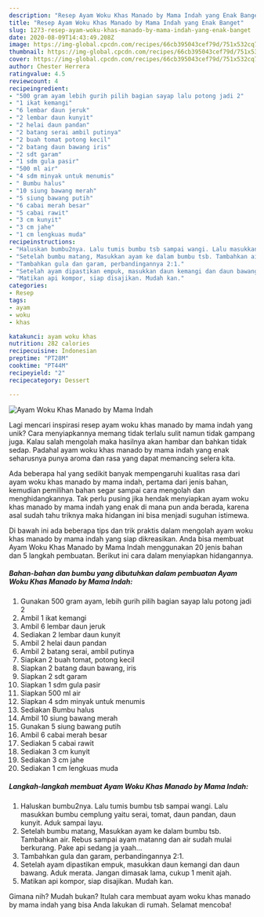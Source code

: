 ```yaml
---
description: "Resep Ayam Woku Khas Manado by Mama Indah yang Enak Banget"
title: "Resep Ayam Woku Khas Manado by Mama Indah yang Enak Banget"
slug: 1273-resep-ayam-woku-khas-manado-by-mama-indah-yang-enak-banget
date: 2020-08-09T14:43:49.208Z
image: https://img-global.cpcdn.com/recipes/66cb395043cef79d/751x532cq70/ayam-woku-khas-manado-by-mama-indah-foto-resep-utama.jpg
thumbnail: https://img-global.cpcdn.com/recipes/66cb395043cef79d/751x532cq70/ayam-woku-khas-manado-by-mama-indah-foto-resep-utama.jpg
cover: https://img-global.cpcdn.com/recipes/66cb395043cef79d/751x532cq70/ayam-woku-khas-manado-by-mama-indah-foto-resep-utama.jpg
author: Chester Herrera
ratingvalue: 4.5
reviewcount: 4
recipeingredient:
- "500 gram ayam lebih gurih pilih bagian sayap lalu potong jadi 2"
- "1 ikat kemangi"
- "6 lembar daun jeruk"
- "2 lembar daun kunyit"
- "2 helai daun pandan"
- "2 batang serai ambil putinya"
- "2 buah tomat potong kecil"
- "2 batang daun bawang iris"
- "2 sdt garam"
- "1 sdm gula pasir"
- "500 ml air"
- "4 sdm minyak untuk menumis"
- " Bumbu halus"
- "10 siung bawang merah"
- "5 siung bawang putih"
- "6 cabai merah besar"
- "5 cabai rawit"
- "3 cm kunyit"
- "3 cm jahe"
- "1 cm lengkuas muda"
recipeinstructions:
- "Haluskan bumbu2nya. Lalu tumis bumbu tsb sampai wangi. Lalu masukkan bumbu cemplung yaitu serai, tomat, daun pandan, daun kunyit. Aduk sampai layu."
- "Setelah bumbu matang, Masukkan ayam ke dalam bumbu tsb. Tambahkan air. Rebus sampai ayam matanng dan air sudah mulai berkurang. Pake api sedang ja yaah..."
- "Tambahkan gula dan garam, perbandingannya 2:1."
- "Setelah ayam dipastikan empuk, masukkan daun kemangi dan daun bawang. Aduk merata. Jangan dimasak lama, cukup 1 menit ajah."
- "Matikan api kompor, siap disajikan. Mudah kan."
categories:
- Resep
tags:
- ayam
- woku
- khas

katakunci: ayam woku khas 
nutrition: 282 calories
recipecuisine: Indonesian
preptime: "PT28M"
cooktime: "PT44M"
recipeyield: "2"
recipecategory: Dessert

---
```



![Ayam Woku Khas Manado by Mama Indah](https://img-global.cpcdn.com/recipes/66cb395043cef79d/751x532cq70/ayam-woku-khas-manado-by-mama-indah-foto-resep-utama.jpg)

Lagi mencari inspirasi resep ayam woku khas manado by mama indah yang unik? Cara menyiapkannya memang tidak terlalu sulit namun tidak gampang juga. Kalau salah mengolah maka hasilnya akan hambar dan bahkan tidak sedap. Padahal ayam woku khas manado by mama indah yang enak seharusnya punya aroma dan rasa yang dapat memancing selera kita.



Ada beberapa hal yang sedikit banyak mempengaruhi kualitas rasa dari ayam woku khas manado by mama indah, pertama dari jenis bahan, kemudian pemilihan bahan segar sampai cara mengolah dan menghidangkannya. Tak perlu pusing jika hendak menyiapkan ayam woku khas manado by mama indah yang enak di mana pun anda berada, karena asal sudah tahu triknya maka hidangan ini bisa menjadi suguhan istimewa.


Di bawah ini ada beberapa tips dan trik praktis dalam mengolah ayam woku khas manado by mama indah yang siap dikreasikan. Anda bisa membuat Ayam Woku Khas Manado by Mama Indah menggunakan 20 jenis bahan dan 5 langkah pembuatan. Berikut ini cara dalam menyiapkan hidangannya.

<!--inarticleads1-->

##### Bahan-bahan dan bumbu yang dibutuhkan dalam pembuatan Ayam Woku Khas Manado by Mama Indah:

1. Gunakan 500 gram ayam, lebih gurih pilih bagian sayap lalu potong jadi 2
1. Ambil 1 ikat kemangi
1. Ambil 6 lembar daun jeruk
1. Sediakan 2 lembar daun kunyit
1. Ambil 2 helai daun pandan
1. Ambil 2 batang serai, ambil putinya
1. Siapkan 2 buah tomat, potong kecil
1. Siapkan 2 batang daun bawang, iris
1. Siapkan 2 sdt garam
1. Siapkan 1 sdm gula pasir
1. Siapkan 500 ml air
1. Siapkan 4 sdm minyak untuk menumis
1. Sediakan  Bumbu halus
1. Ambil 10 siung bawang merah
1. Gunakan 5 siung bawang putih
1. Ambil 6 cabai merah besar
1. Sediakan 5 cabai rawit
1. Sediakan 3 cm kunyit
1. Sediakan 3 cm jahe
1. Sediakan 1 cm lengkuas muda




<!--inarticleads2-->

##### Langkah-langkah membuat Ayam Woku Khas Manado by Mama Indah:

1. Haluskan bumbu2nya. Lalu tumis bumbu tsb sampai wangi. Lalu masukkan bumbu cemplung yaitu serai, tomat, daun pandan, daun kunyit. Aduk sampai layu.
1. Setelah bumbu matang, Masukkan ayam ke dalam bumbu tsb. Tambahkan air. Rebus sampai ayam matanng dan air sudah mulai berkurang. Pake api sedang ja yaah...
1. Tambahkan gula dan garam, perbandingannya 2:1.
1. Setelah ayam dipastikan empuk, masukkan daun kemangi dan daun bawang. Aduk merata. Jangan dimasak lama, cukup 1 menit ajah.
1. Matikan api kompor, siap disajikan. Mudah kan.




Gimana nih? Mudah bukan? Itulah cara membuat ayam woku khas manado by mama indah yang bisa Anda lakukan di rumah. Selamat mencoba!
